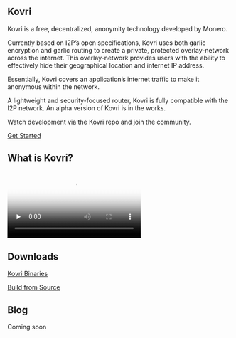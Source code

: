<section class="container full col-xs-12">
    <div class="info-block info-block-main">
        <div class="main-bg">
        <div class="row middle-xs">
            <div class="col-lg-9 col-md-9 col-xs-12">
                <div class="main-info">
                    <h1 id="main-h1">Kovri</h1>
                    <p id="main-text">

Kovri is a free, decentralized, anonymity technology developed by Monero.

Currently based on I2P’s open specifications, Kovri uses both garlic encryption and garlic routing to create a private, protected overlay-network across the internet. This overlay-network provides users with the ability to effectively hide their geographical location and internet IP address.

Essentially, Kovri covers an application’s internet traffic to make it anonymous within the network.

A lightweight and security-focused router, Kovri is fully compatible with the I2P network. An alpha version of Kovri is in the works.

Watch development via the Kovri repo and join the community.</p>
                    <p><a href="get-kovri.html" class="btn-link btn-auto btn-primary">Get Started</a></p>
</div>
            </div>
        </div>
        </div>
    </div>
</section>
<section class="container">
    <div class="row">
        <div class="left two-thirds col-lg-8 col-md-8 col-sm-12 col-xs-12">
            <div class="info-block">
                <div class="row center-xs">
                    <div class="col"><h2>What is Kovri?</h2></div>
                </div>
                <div class="row">
                    <div class="col-xs-12">
                        <video controls poster="/img/kovri_video_poster.png" onclick="this.paused ? this.play() : this.pause();" preload="none">
                                <source src="/img/kovri-video.mp4">
                        </video>
                    </div>
                </div>
            </div>
        </div>                
        <div class="right one-third maintile col-lg-4 col-md-4 col-sm-12 col-xs-12">
            <div class="row">
               <div class="info-block col-xs-12">
                <div class="row center-xs">
                    <div class="col"><h2>Downloads</h2></div>
                </div>
                <div class="row center-xs">
                    <p><a href="https://github.com/monero-project/kovri#nightly-releases-bleeding-edge" class="btn-fixed">Kovri Binaries</a></p>
                    <p><a href="docs.html" class="btn-fixed">Build from Source</a></p>
                </div>
               </div>
            </div>
            <div class="row">
               <div class="info-block col-xs-12">
                <div class="row center-xs">
                    <div class="col"><h2>Blog</h2></div>
                </div>
                <div class="row center-xs">
                    <p class="blog-block">Coming soon</p>
                </div>
            </div>
            </div>
        </div>
    </div>
</section>
